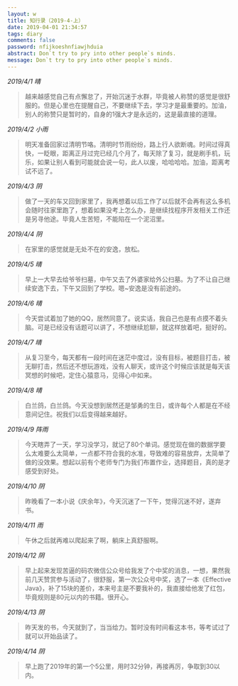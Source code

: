 ```yaml
---
layout: w
title: 知行录（2019-4-上）
date: 2019-04-01 21:34:57
tags: diary
comments: false
password: nfijkoeshnfiawjhduia
abstract: Don`t try to pry into other people`s minds.
message: Don`t try to pry into other people`s minds.
---
```


*2019/4/1 晴*

> 越来越感觉自己有点懈怠了，开始沉迷于水群，毕竟被人称赞的感觉是很舒服的。但是心里也在提醒自己，不要继续下去，学习才是最重要的。加油，别人的称赞只是暂时的，自身的1强大才是永远的，这是最直接的道理。

*2019/4/2 小雨*

> 明天准备回家过清明节咯。清明时节雨纷纷，路上行人欲断魂。时间过得真快，一眨眼，距离正月过完已经几个月了，每天除了复习，就是刷手机，玩乐，如果让别人看到可能就会说一句，此人以废，哈哈哈哈。加油，距离考试不远了。

*2019/4/3 阴*

> 做了一天的车又回到家里了，我再想着以后工作了以后就不会再有这么多机会随时往家里跑了，想着如果没考上怎么办，是继续找程序开发相关工作还是另寻他途。毕竟人生苦短，不能陷在一个泥沼里。

*2019/4/4 阴*

> 在家里的感觉就是无处不在的安逸，放松。

*2019/4/5 晴*

> 早上一大早去给爷爷扫墓，中午又去了外婆家给外公扫墓。为了不让自己继续安逸下去，下午又回到了学校。嗯~安逸是没有前途的。

*2019/4/6 晴*

> 今天尝试着加了她的QQ，居然同意了。说实话，我自己也是有点摸不着头脑。可是已经没有话题可以讲了，不想继续尬聊，就这样放着吧，挺好的。

*2019/4/7 晴*

> 从复习至今，每天都有一段时间在迷茫中度过，没有目标，被题目打击，被无聊打击，然后还不想玩游戏，没有人聊天，或许这个时候应该就是每天该冥想的时候吧，定住心猿意马，见得心中如来。

*2019/4/8 晴*

> 白兰鸽，白兰鸽。今天没想到居然还是邹勇的生日，或许每个人都是在不经意间记住。祝我们以后变得越来越好。

*2019/4/9 阵雨*

> 今天瞎弄了一天，学习没学习，就记了80个单词。感觉现在做的数据学要么太难要么太简单，一点都不符合我的水准，导致难的容易放弃，太简单了做的没效果。想起以前有个老师专门为我们布置作业，选择题目，真的是才感受到好处。

*2019/4/10 阴*

> 昨晚看了一本小说《庆余年》，今天沉迷了一下午，觉得沉迷不好，遂弃书。

*2019/4/11 雨*

> 午休之后就再难以爬起来了啊，躺床上真舒服啊。

*2019/4/12 阴*

> 早上起来发现苦逼的码农微信公众号给我发了个中奖的消息，一想，果然我前几天赞赏参与活动了，很舒服，第一次公众号中奖，选了一本《Effective Java》，补了15块的差价，本来号主是不要我补的，我直接给他发了红包，毕竟规则是80元以内的书籍。很开心。

*2019/4/13 阴*

> 昨天发的书，今天就到了，当当给力。暂时没有时间看这本书，等考试过了就可以开始品读了。

*2019/4/14 阴*

> 早上跑了2019年的第一个5公里，用时32分钟，再接再厉，争取到30以内。